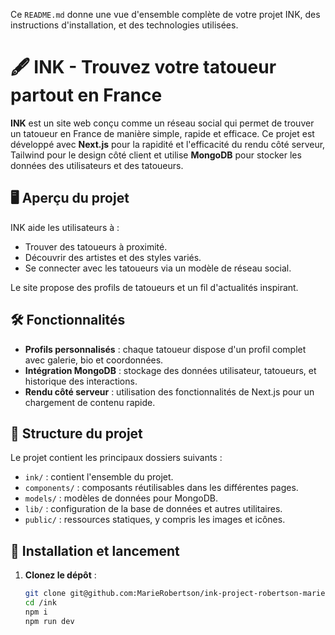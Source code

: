Ce `README.md` donne une vue d'ensemble complète de votre projet INK, des instructions d'installation, et des technologies utilisées.

# 🖋️ INK - Trouvez votre tatoueur partout en France

**INK** est un site web conçu comme un réseau social qui permet de trouver un tatoueur en France de manière simple, rapide et efficace. Ce projet est développé avec **Next.js** pour la rapidité et l'efficacité du rendu côté serveur, Tailwind pour le design côté client et utilise **MongoDB** pour stocker les données des utilisateurs et des tatoueurs.

## 🖥️ Aperçu du projet

INK aide les utilisateurs à :
- Trouver des tatoueurs à proximité.
- Découvrir des artistes et des styles variés.
- Se connecter avec les tatoueurs via un modèle de réseau social.

Le site propose des profils de tatoueurs et un fil d'actualités inspirant.

## 🛠️ Fonctionnalités

- **Profils personnalisés** : chaque tatoueur dispose d'un profil complet avec galerie, bio et coordonnées.
- **Intégration MongoDB** : stockage des données utilisateur, tatoueurs, et historique des interactions.
- **Rendu côté serveur** : utilisation des fonctionnalités de Next.js pour un chargement de contenu rapide.

## 📂 Structure du projet

Le projet contient les principaux dossiers suivants :

- `ink/` : contient l'ensemble du projet.
- `components/` : composants réutilisables dans les différentes pages.
- `models/` : modèles de données pour MongoDB.
- `lib/` : configuration de la base de données et autres utilitaires.
- `public/` : ressources statiques, y compris les images et icônes.

## 🚀 Installation et lancement

1. **Clonez le dépôt** :
   ```bash
   git clone git@github.com:MarieRobertson/ink-project-robertson-marie.git
   cd /ink
   npm i
   npm run dev
